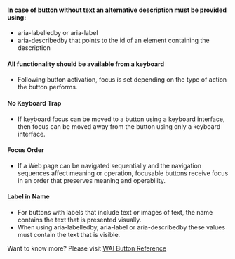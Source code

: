 #### In case of button without text an alternative description must be provided using:

- aria-labelledby or aria-label
- aria-describedby that points to the id of an element containing the description

#### All functionality should be available from a keyboard

- Following button activation, focus is set depending on the type of action the button performs.

#### No Keyboard Trap

- If keyboard focus can be moved to a button using a keyboard interface, then focus can be moved away from the button using only a keyboard interface.

#### Focus Order

- If a Web page can be navigated sequentially and the navigation sequences affect meaning or operation, focusable buttons receive focus in an order that preserves meaning and operability.

#### Label in Name

- For buttons with labels that include text or images of text, the name contains the text that is presented visually.
- When using aria-labelledby, aria-label or aria-describedby these values must contain the text that is visible.

Want to know more? Please visit [WAI Button Reference](https://www.w3.org/WAI/WCAG21/quickref/?currentsidebar=%23col_customize&tags=buttons&levels=aaa)
